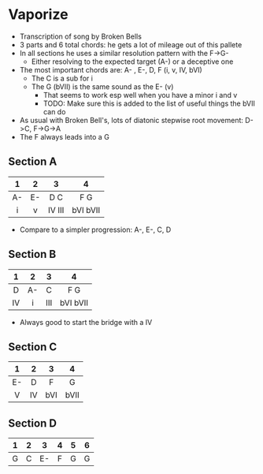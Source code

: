 Vaporize
=======
- Transcription of song by Broken Bells
- 3 parts and 6 total chords: he gets a lot of mileage out of this pallete
- In all sections he uses a similar resolution pattern with the F->G-
    - Either resolving to the expected target (A-) or a deceptive one
- The most important chords are: A- , E-, D, F (i, v, IV, bVI)
    - The C is a sub for i
    - The G (bVII) is the same sound as the E- (v)
        - That seems to work esp well when you have a minor i and v 
        - TODO: Make sure this is added to the list of useful things the bVII can do
- As usual with Broken Bell's, lots of diatonic stepwise root movement: D->C, F->G->A
- The F always leads into a G

## Section A

| 1 | 2 | 3 | 4 |
| :---: | :---: | :---: | :---: |
| A- | E- | D C | F G |
| i | v | IV  III | bVI bVII |

- Compare to a simpler progression: A-, E-, C, D

## Section B

| 1 | 2 | 3 | 4 |
| :---: | :---: | :---: | :---: |
| D | A- | C | F G |
| IV | i | III | bVI bVII |

- Always good to start the bridge with a IV

## Section C

| 1 | 2 | 3 | 4 |
| :---: | :---: | :---: | :---: |
| E- | D | F |  G |
| V | IV | bVI | bVII |

## Section D

| 1 | 2 | 3 | 4 | 5 | 6 |
| :---: | :---: | :---: | :---: | :---: | :---: |
| G | C | E- | F | G | G |
